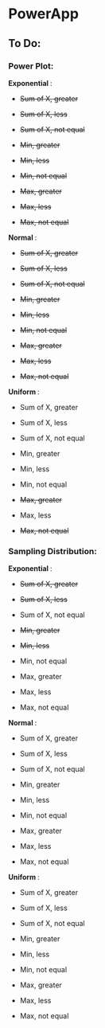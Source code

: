 # PowerApp

## To Do:  

### Power Plot:  

  <b> Exponential </b>:  
  
  - <s> Sum of X, greater </s>
  - <s> Sum of X, less </s>
  - <s> Sum of X, not equal </s>
  
  - <s> Min, greater </s>
  - <s> Min, less </s>
  - <s> Min, not equal </s>
  
  - <s> Max, greater </s>
  - <s> Max, less </s>
  - <s> Max, not equal </s>
  
  <b> Normal </b>:
  
  - <s> Sum of X, greater </s>
  - <s> Sum of X, less </s>
  - <s> Sum of X, not equal </s>
  
  - <s> Min, greater </s>
  - <s> Min, less </s>
  - <s> Min, not equal </s>
  
  - <s> Max, greater </s>
  - <s> Max, less </s>
  - <s> Max, not equal </s>
  
  <b> Uniform </b>:  
  
  - Sum of X, greater
  - Sum of X, less
  - Sum of X, not equal
  
  - Min, greater
  - Min, less
  - Min, not equal
  
  - <s> Max, greater </s>
  - Max, less
  - <s> Max, not equal </s>
  
### Sampling Distribution:  

  <b> Exponential </b>:  
  
  - <s> Sum of X, greater </s>
  - <s> Sum of X, less </s>
  - Sum of X, not equal
  
  - <s> Min, greater </s>
  - <s> Min, less </s>
  - Min, not equal 
  
  - Max, greater 
  - Max, less 
  - Max, not equal 
  
  <b> Normal </b>:
  
  - Sum of X, greater
  - Sum of X, less
  - Sum of X, not equal
  
  - Min, greater
  - Min, less
  - Min, not equal
  
  - Max, greater
  - Max, less
  - Max, not equal
  
  <b> Uniform </b>:  
  
  - Sum of X, greater
  - Sum of X, less
  - Sum of X, not equal
  
  - Min, greater
  - Min, less
  - Min, not equal
  
  - Max, greater
  - Max, less
  - Max, not equal
